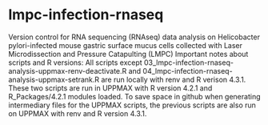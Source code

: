 # lmpc-infection-rnaseq
Version control for RNA sequencing (RNAseq) data analysis on Helicobacter pylori-infected mouse gastric surface mucus cells collected with Laser Microdissection and Pressure Catapulting (LMPC)
Important notes about scripts and R versions: All scripts except 03_lmpc-infection-rnaseq-analysis-uppmax-renv-deactivate.R and 04_lmpc-infection-rnaseq-analysis-uppmax-setrank.R are run locally with renv and R verison 4.3.1. These two scripts are run in UPPMAX with R version 4.2.1 and R_Packages/4.2.1 modules loaded. To save space in github when generating intermediary files for the UPPMAX scripts, the previous scripts are also run on UPPMAX with renv and R version 4.3.1.